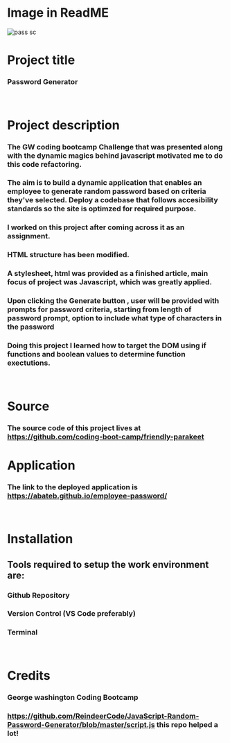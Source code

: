 # Image in ReadME

![pass sc](https://user-images.githubusercontent.com/104156484/172758803-b72e44ea-e43a-47fd-b5e4-f949fa500243.png)






# Project title

### Password Generator

<br/>

# Project description

### The GW coding bootcamp Challenge that was presented along with the dynamic magics behind javascript motivated me to do this code refactoring.

### The aim is to build a dynamic application that enables an employee to generate random password based on criteria they've selected. Deploy a codebase that follows accesibility standards so the site is optimzed for required purpose.

### I worked on this project after coming across it as an assignment.

### HTML structure has been modified.

### A stylesheet, html was provided as a finished article, main focus of project was Javascript, which was greatly applied.

### Upon clicking the Generate button , user will be provided with prompts for password criteria, starting from length of password prompt, option to include what type of characters in the password

### Doing this project I learned how to target the DOM using if functions and boolean values to determine function exectutions.

<br/>

# Source

### The source code of this project lives at https://github.com/coding-boot-camp/friendly-parakeet

# Application

### The link to the deployed application is   https://abateb.github.io/employee-password/

<br/>

# Installation

## Tools required to setup the work environment are:

### Github Repository

### Version Control (VS Code preferably)

### Terminal

<br/>

# Credits

### George washington Coding Bootcamp

### https://github.com/ReindeerCode/JavaScript-Random-Password-Generator/blob/master/script.js  this repo helped a lot!
